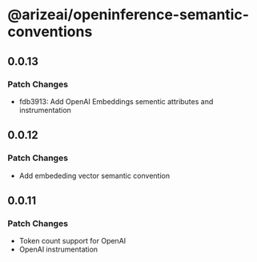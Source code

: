 # @arizeai/openinference-semantic-conventions

## 0.0.13

### Patch Changes

- fdb3913: Add OpenAI Embeddings sementic attributes and instrumentation

## 0.0.12

### Patch Changes

- Add embededing vector semantic convention

## 0.0.11

### Patch Changes

- Token count support for OpenAI
- OpenAI instrumentation
